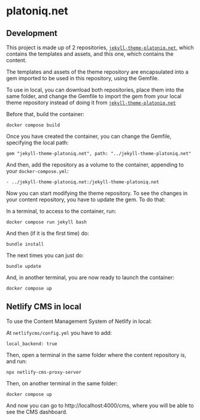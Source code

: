 # platoniq.net

## Development

This project is made up of 2 repositories, [`jekyll-theme-platoniq.net`](https://github.com/Platoniq/jekyll-theme-platoniq.net), which contains the templates and assets, and this one, which contains the content.

The templates and assets of the theme repository are encapsulated into a gem imported to be used in this repository, using the Gemfile.

To use in local, you can download both repositories, place them into the same folder, and change the Gemfile to import the gem from your local theme repository instead of doing it from [`jekyll-theme-platoniq.net`](https://github.com/Platoniq/jekyll-theme-platoniq.net)

Before that, build the container:

    docker compose build 

Once you have created the container, you can change the Gemfile, specifying the local path:

    gem "jekyll-theme-platoniq.net", path: "../jekyll-theme-platoniq.net"

And then, add the repository as a volume to the container, appending to your `docker-compose.yml`:

    - ../jekyll-theme-platoniq.net:/jekyll-theme-platoniq.net

Now you can start modifying the theme repository. To see the changes in your content repository, you have to update the gem. To do that:

In a terminal, to access to the container, run:

    docker compose run jekyll bash

And then (if it is the first time) do:

    bundle install 

The next times you can just do:

    bundle update

And, in another terminal, you are now ready to launch the container:

    docker compose up

## Netlify CMS in local

To use the Content Management System of Netlify in local:

At `netlifycms/config.yml` you have to add: 

    local_backend: true

Then, open a terminal in the same folder where the content repository is, and run:

    npx netlify-cms-proxy-server

Then, on another terminal in the same folder:

    docker compose up

And now you can go to http://localhost:4000/cms, where you will be able to see the CMS dashboard.